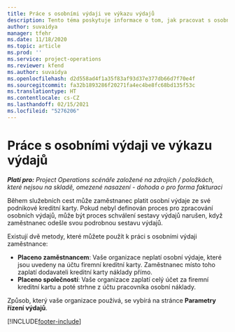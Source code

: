```yaml
---
title: Práce s osobními výdaji ve výkazu výdajů
description: Tento téma poskytuje informace o tom, jak pracovat s osobními výdaji vzniklým zaměstnancům při cestování za obchodními účely.
author: suvaidya
manager: tfehr
ms.date: 11/18/2020
ms.topic: article
ms.prod: ''
ms.service: project-operations
ms.reviewer: kfend
ms.author: suvaidya
ms.openlocfilehash: d2d558ad4f1a35f83af93d37e377db66d7f70e4f
ms.sourcegitcommit: fa32b1893286f20271fa4ec4be8fc68bd135f53c
ms.translationtype: HT
ms.contentlocale: cs-CZ
ms.lasthandoff: 02/15/2021
ms.locfileid: "5276206"
---
```

# <a name="work-with-personal-expenses-on-an-expense-report"></a>Práce s osobními výdaji ve výkazu výdajů

_**Platí pro:** Project Operations scénáře založené na zdrojích / položkách, které nejsou na skladě, omezené nasazení - dohoda o pro forma fakturaci_

Během služebních cest může zaměstnanec platit osobní výdaje ze své podnikové kreditní karty. Pokud nebyl definován proces pro zpracování osobních výdajů, může být proces schválení sestavy výdajů narušen, když zaměstnanec odešle svou podrobnou sestavu výdajů.

Existují dvě metody, které můžete použít k práci s osobními výdaji zaměstnance:

  - **Placeno zaměstnancem**: Vaše organizace neplatí osobní výdaje, které jsou uvedeny na účtu firemní kreditní karty. Zaměstnanec místo toho zaplatí dodavateli kreditní karty náklady přímo. 
  - **Placeno společností**: Vaše organizace zaplatí celý účet za firemní kreditní kartu a poté strhne z účtu pracovníka osobní náklady.

Způsob, který vaše organizace používá, se vybírá na stránce **Parametry řízení výdajů**.


[!INCLUDE[footer-include](../includes/footer-banner.md)]